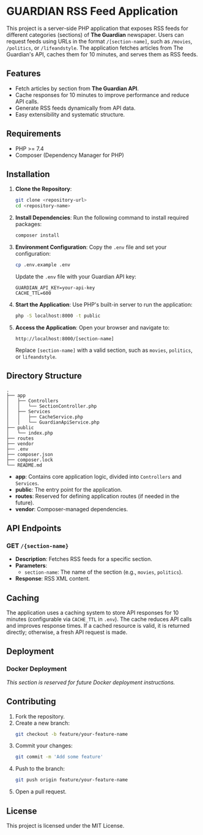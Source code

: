# GUARDIAN RSS Feed Application

This project is a server-side PHP application that exposes RSS feeds for different categories (sections) of **The Guardian** newspaper. Users can request feeds using URLs in the format `/[section-name]`, such as `/movies`, `/politics`, or `/lifeandstyle`. The application fetches articles from The Guardian's API, caches them for 10 minutes, and serves them as RSS feeds.

## Features

- Fetch articles by section from **The Guardian API**.
- Cache responses for 10 minutes to improve performance and reduce API calls.
- Generate RSS feeds dynamically from API data.
- Easy extensibility and systematic structure.

## Requirements

- PHP >= 7.4
- Composer (Dependency Manager for PHP)

## Installation

1. **Clone the Repository**:
   ```bash
   git clone <repository-url>
   cd <repository-name>
   ```

2. **Install Dependencies**:
   Run the following command to install required packages:
   ```bash
   composer install
   ```

3. **Environment Configuration**:
   Copy the `.env` file and set your configuration:
   ```bash
   cp .env.example .env
   ```
   Update the `.env` file with your Guardian API key:
   ```env
   GUARDIAN_API_KEY=your-api-key
   CACHE_TTL=600
   ```

4. **Start the Application**:
   Use PHP's built-in server to run the application:
   ```bash
   php -S localhost:8000 -t public
   ```

5. **Access the Application**:
   Open your browser and navigate to:
   ```
   http://localhost:8000/[section-name]
   ```
   Replace `[section-name]` with a valid section, such as `movies`, `politics`, or `lifeandstyle`.

## Directory Structure

```
.
├── app
│   ├── Controllers
│   │   └── SectionController.php
│   ├── Services
│   │   ├── CacheService.php
│   │   └── GuardianApiService.php
├── public
│   └── index.php
├── routes
├── vendor
├── .env
├── composer.json
├── composer.lock
└── README.md
```

- **app**: Contains core application logic, divided into `Controllers` and `Services`.
- **public**: The entry point for the application.
- **routes**: Reserved for defining application routes (if needed in the future).
- **vendor**: Composer-managed dependencies.

## API Endpoints

### GET `/{section-name}`
- **Description**: Fetches RSS feeds for a specific section.
- **Parameters**:
  - `section-name`: The name of the section (e.g., `movies`, `politics`).
- **Response**: RSS XML content.

## Caching

The application uses a caching system to store API responses for 10 minutes (configurable via `CACHE_TTL` in `.env`). The cache reduces API calls and improves response times. If a cached resource is valid, it is returned directly; otherwise, a fresh API request is made.

## Deployment

### Docker Deployment
*This section is reserved for future Docker deployment instructions.*

## Contributing

1. Fork the repository.
2. Create a new branch:
   ```bash
   git checkout -b feature/your-feature-name
   ```
3. Commit your changes:
   ```bash
   git commit -m 'Add some feature'
   ```
4. Push to the branch:
   ```bash
   git push origin feature/your-feature-name
   ```
5. Open a pull request.

## License

This project is licensed under the MIT License.

